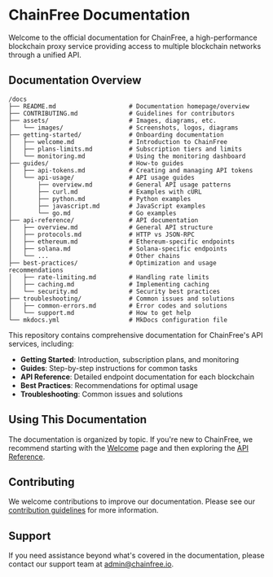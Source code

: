 # ChainFree Documentation

Welcome to the official documentation for ChainFree, a high-performance blockchain proxy service providing access to multiple blockchain networks through a unified API.

## Documentation Overview

```
/docs
├── README.md                    # Documentation homepage/overview
├── CONTRIBUTING.md              # Guidelines for contributors
├── assets/                      # Images, diagrams, etc.
│   └── images/                  # Screenshots, logos, diagrams
├── getting-started/             # Onboarding documentation
│   ├── welcome.md               # Introduction to ChainFree
│   ├── plans-limits.md          # Subscription tiers and limits
│   └── monitoring.md            # Using the monitoring dashboard
├── guides/                      # How-to guides
│   ├── api-tokens.md            # Creating and managing API tokens
│   └── api-usage/               # API usage guides
│       ├── overview.md          # General API usage patterns
│       ├── curl.md              # Examples with cURL
│       ├── python.md            # Python examples
│       ├── javascript.md        # JavaScript examples
│       └── go.md                # Go examples
├── api-reference/               # API documentation
│   ├── overview.md              # General API structure
│   ├── protocols.md             # HTTP vs JSON-RPC
│   ├── ethereum.md              # Ethereum-specific endpoints
│   ├── solana.md                # Solana-specific endpoints
│   └── ...                      # Other chains
├── best-practices/              # Optimization and usage recommendations
│   ├── rate-limiting.md         # Handling rate limits
│   ├── caching.md               # Implementing caching
│   └── security.md              # Security best practices
├── troubleshooting/             # Common issues and solutions
│   ├── common-errors.md         # Error codes and solutions
│   └── support.md               # How to get help
└── mkdocs.yml                   # MkDocs configuration file
```

This repository contains comprehensive documentation for ChainFree's API services, including:

- **Getting Started**: Introduction, subscription plans, and monitoring
- **Guides**: Step-by-step instructions for common tasks
- **API Reference**: Detailed endpoint documentation for each blockchain
- **Best Practices**: Recommendations for optimal usage
- **Troubleshooting**: Common issues and solutions

## Using This Documentation

The documentation is organized by topic. If you're new to ChainFree, we recommend starting with the [Welcome](docs/getting-started/welcome.md) page and then exploring the [API Reference](docs/api-reference/overview.md).

## Contributing

We welcome contributions to improve our documentation. Please see our [contribution guidelines](CONTRIBUTING.md) for more information.

## Support

If you need assistance beyond what's covered in the documentation, please contact our support team at admin@chainfree.io.